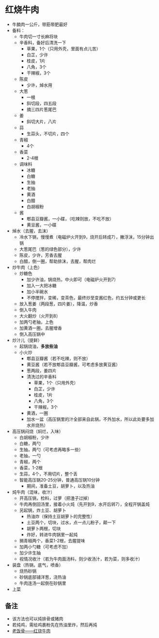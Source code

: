 # 红烧牛肉

* 牛腩肉一公斤，带筋带肥最好
* 备料：
    * 牛肉切一寸长麻将块
    * 辛香料，备好后清洗一下
        * 草果，1个（只用外壳，里面有点儿苦）
        * 白芷，少许
        * 桂皮，1片
        * 八角，3个
        * 干辣椒，3个
    * 陈皮
        * 少许，焯水用
    * 大葱
        * 一根
        * 斜切段，四五段
        * 摘三四片葱尾巴
    * 姜
        * 斜切大片，八片
    * 蒜
        * 生蒜头，不切片，四个
    * 青椒
        * 4个
    * 香菜
        * 2-4根
    * 调味料
        * 冰糖
        * 白糖
        * 生抽
        * 老抽
        * 黄酒
        * 白醋
        * 白胡椒粉
    * 酱
        * 郫县豆瓣酱，一小碟，（吃辣则放，不吃不放）
        * 黄豆酱，一小碟
* 焯水（去腥，去沫）
    * 冷水下锅，慢慢煮（电磁炉火开到9，烧开后转成7），撇浮沫，15分钟出锅
    * 大葱尾巴（葱的绿色部分），少许
    * 陈皮，少许，芳香去腥
    * 白醋，倒一圈，帮助排沫，去腥，帮肉烂
* 炒牛肉（上色）
    * 炒糖色
        * 加少许油，锅烧热，中火即可（电磁炉火开到7）
        * 加入一大把冰糖
        * 加小半碗水
        * 不停搅拌，变稀，变茶色，最终炒至变酱红色，约五分钟或更长
    * 放入葱姜（两段葱，四片姜），降温，炒香
    * 倒入牛肉
    * 大火翻炒（火开到8）
    * 加两勺老抽，上色
    * 加黄酒一圈，去腥增香
    * 倒入高压锅中
* 炒汁儿（提鲜）
    * 起锅烧油，**多放些油**
    * 小火炒
        * 郫县豆瓣酱（若不吃辣，则不放）
        * 黄豆酱（若不放郫县豆瓣酱，可考虑多放黄豆酱）
        * 葱两段，姜四片
        * 清洗过的辛香料
            * 草果，1个（只用外壳）
            * 白芷，少许
            * 桂皮，1片
            * 八角，3个
            * 干辣椒，3个
        * 黄酒，一圈
        * 加水一盆（高压锅里的汁全部来自此锅，不外加水，所以此处要多加水并烧热）
* 高压锅闷烧（焖烂，入味）
    * 白胡椒粉，少许
    * 白糖，两勺
    * 生抽，两勺（可考虑再略多一些）
    * 老抽，一勺
    * 青椒，两个
    * 香菜，1-2根
    * 生蒜，4个，不用切片，整个丢
    * 智能高压锅20-25分钟，普通高压锅10分钟
        * 期间，准备土豆，胡萝卜，以及热油
* 炖牛肉（混味，收汁）
    * 开高压锅，检料，过萝（把渣子过掉）
    * 牛肉再倒回汤里，接着小火炖（先开到9，水开后转7），全程开锅盖炖
    * 另起锅，炸土豆、胡萝卜
        * 热油炸（保持土豆胡萝卜的完整性）
        * 土豆两个，切块，过水，点一点儿粉子，颠一下
        * 胡萝卜两根，切块
        * 炸好，转进牛肉锅里一起炖
    * 搁青椒两个，香菜1-2根，去腥提味
    * 加两小勺糖（可考虑不加）
    * 加少许生抽
    * 视情况收汁（若为牛肉面汤料，则少收汤汁，若为菜，则多收汁）
* 装盘（热锅，底气，喷香）
    * 烧热砂锅
    * 砂锅底部铺洋葱，浇热油
    * 牛肉连汤一起倒在砂锅里
* 上菜

## 备注
* 该方法也可以炖排骨或猪肉
* 若炖鸡，需给鸡裹粉先在热油里炸，然后再炖
* [老饭骨——红烧牛肉](https://www.youtube.com/watch?v=6M0b7zLQl8Q)
